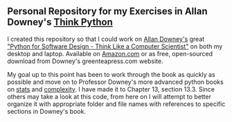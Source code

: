 ## Personal Repository for my Exercises in Allan Downey's [Think Python](http://greenteapress.com/thinkpython/index.html) 

I created this repository so that I could work on [Allan Downey's](http://greenteapress.com) great ["Python for Software Design - Think Like a Computer Scientist"](http://greenteapress.com/thinkpython/index.html) on both my desktop and laptop.  Available on [Amazon.com](http://www.amazon.com/dp/0521725968?tag=greenteapre01-20&camp=213381&creative=390973&linkCode=as4&creativeASIN=0521725968&adid=1RNQ6KVJC690DFN7E0QQ&&ref-refURL=http%3A%2F%2Fgreenteapress.com%2F) or as free, open-sourced download from Downey's greenteapress.com website.   

My goal up to this point has been to work through the book as quickly as possible and move on to Professor Downey's more advanced python books on [stats](http://greenteapress.com/thinkstats/index.html) and [complexity](http://greenteapress.com/complexity/index.html).  I have made it to Chapter 13, section 13.3.  Since others may take a look at this code, from here on I will attempt to better organize it with appropriate folder and file names with references to specific sections in Downey's book.